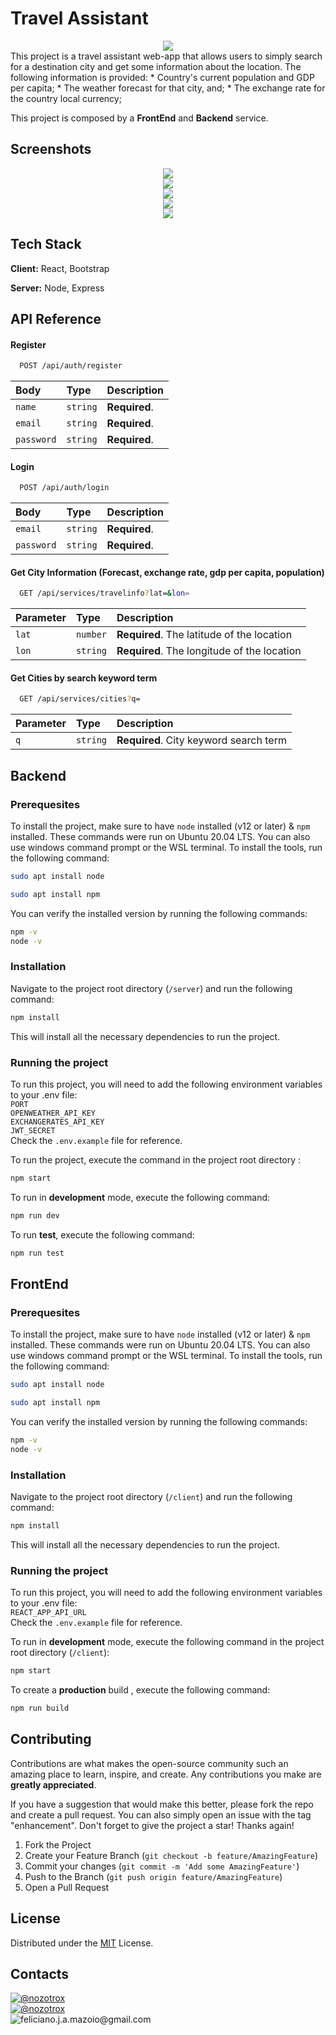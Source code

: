 
# Travel Assistant 
<center><img src="./doc-resources/app.gif"/></center>  
This project is a travel assistant web-app that allows users to simply search for a destination city and get some information about the location. The following information is provided:     
* Country's current population and GDP per capita;
* The weather forecast for that city, and;
* The exchange rate for the country local currency;

This project is composed by a **FrontEnd** and **Backend** service.
## Screenshots
<center> <img src="./doc-resources/ss_01.png"/></center>
<center> <img src="./doc-resources/ss_02.png"/></center>
<center> <img src="./doc-resources/ss_03.png"/></center>
<center> <img src="./doc-resources/ss_04.png"/></center>
<center> <img src="./doc-resources/ss_05.png"/></center>


## Tech Stack

**Client:** React, Bootstrap

**Server:** Node, Express


## API Reference

#### Register

```sh
  POST /api/auth/register
```

| Body | Type     | Description                |
| :-------- | :------- | :------------------------- |
| `name` | `string` | **Required**. |
| `email` | `string` | **Required**. |
| `password` | `string` | **Required**.  |

#### Login

```sh
  POST /api/auth/login
```

| Body | Type     | Description                       |
| :-------- | :------- | :-------------------------------- |
| `email`      | `string` | **Required**.  |
| `password`      | `string` | **Required**. |

#### Get City Information (Forecast, exchange rate, gdp per capita, population)

```sh
  GET /api/services/travelinfo?lat=&lon=
```

| Parameter | Type     | Description                       |
| :-------- | :------- | :-------------------------------- |
| `lat`      | `number` | **Required**.  The latitude of the location|
| `lon`      | `string` | **Required**. The longitude of the location|

#### Get Cities by search keyword term

```sh
  GET /api/services/cities?q=
```

| Parameter | Type     | Description                       |
| :-------- | :------- | :-------------------------------- |
| `q`      | `string` | **Required**.  City keyword search term|




## Backend
### Prerequesites
To install the project, make sure to have `node` installed (v12 or later) & `npm` installed.  These commands were run on Ubuntu 20.04 LTS. You can also use windows command prompt or the WSL terminal. To install the tools, run the following command:
```sh
sudo apt install node
```
```sh
sudo apt install npm
```
You can verify the installed version by running the following commands:
```sh
npm -v
node -v
```
### Installation
Navigate to the project root directory (`/server`) and run the following command:
```sh
npm install
```
This will install all the necessary dependencies to run the project.

### Running the project
To run this project, you will need to add the following environment variables to your .env file:    
`PORT`    
`OPENWEATHER_API_KEY`        
`EXCHANGERATES_API_KEY`    
`JWT_SECRET`    
Check the `.env.example` file for reference.  

To run the project, execute the command in the project root directory :
```sh
npm start
```
To run in **development** mode, execute the following command:
```sh
npm run dev
```
To run **test**, execute the following command:
```sh
npm run test
```
## FrontEnd
### Prerequesites
To install the project, make sure to have `node` installed (v12 or later) & `npm` installed.  These commands were run on Ubuntu 20.04 LTS. You can also use windows command prompt or the WSL terminal. To install the tools, run the following command:
```sh
sudo apt install node
```
```sh
sudo apt install npm
```
You can verify the installed version by running the following commands:
```sh
npm -v
node -v
```
### Installation
Navigate to the project root directory (`/client`) and run the following command:
```sh
npm install
```
This will install all the necessary dependencies to run the project.

### Running the project
To run this project, you will need to add the following environment variables to your .env file:    
`REACT_APP_API_URL`    
Check the `.env.example` file for reference. 

To run in **development** mode, execute the following command in the project root directory (`/client`):
```sh
npm start
```
To create a **production** build  , execute the following command:
```sh
npm run build
```
## Contributing

Contributions are what makes the open-source community such an amazing place to learn, inspire, and create. Any contributions you make are **greatly appreciated**.

If you have a suggestion that would make this better, please fork the repo and create a pull request. You can also simply open an issue with the tag "enhancement".
Don't forget to give the project a star! Thanks again!

1. Fork the Project
1. Create your Feature Branch (`git checkout -b feature/AmazingFeature`)
3. Commit your changes (`git commit -m 'Add some AmazingFeature'`)
4. Push to the Branch (`git push origin feature/AmazingFeature`)
5. Open a Pull Request

## License
Distributed under the [MIT](https://choosealicense.com/licenses/mit/) License. 

## Contacts
[![@nozotrox][Twitter-badge]](https://twitter.com/nozotrox)   
[![@nozotrox][LinkedIn-badge]](http://www.linkedin.com/in/feliciano-jr-mazoio)   
![feliciano.j.a.mazoio@gmail.com][Gmail-badge]

[Twitter-badge]:https://img.shields.io/badge/Twitter-1DA1F2?style=social&logo=twitter&logoColor=blue&label=@nozotrox
[Github-badge]:https://img.shields.io/badge/GitHub-100000?style=social&logo=github&label=nozotrox&logoColor=#242424
[LinkedIn-badge]:https://img.shields.io/badge/LinkedIn-0077B5?style=social&logo=linkedin&label=Feliciano_Mazoio&logoColor=blue
[Gmail-badge]:https://img.shields.io/badge/Gmail-D14836?style=social&logo=gmail&label=feliciano.j.a.mazoio@gmail.com&logoColor=red